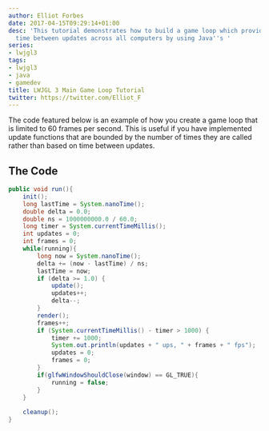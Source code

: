 ```yaml
---
author: Elliot Forbes
date: 2017-04-15T09:29:14+01:00
desc: 'This tutorial demonstrates how to build a game loop which provides consistent
  time between updates across all computers by using Java''s '
series:
- lwjgl3
tags:
- lwjgl3
- java
- gamedev
title: LWJGL 3 Main Game Loop Tutorial
twitter: https://twitter.com/Elliot_F
---
```


<p>The code featured below is an example of how you create a game loop that is limited to 60 frames per second. This is useful if you have implemented update functions that are bounded by the number of times they are called rather than based on time between updates. </p>

## The Code

```java
public void run(){
	init();
	long lastTime = System.nanoTime();
	double delta = 0.0;
	double ns = 1000000000.0 / 60.0;
	long timer = System.currentTimeMillis();
	int updates = 0;
	int frames = 0;
	while(running){
		long now = System.nanoTime();
		delta += (now - lastTime) / ns;
		lastTime = now;
		if (delta >= 1.0) {
			update();
			updates++;
			delta--;
		}
		render();		
		frames++;
		if (System.currentTimeMillis() - timer > 1000) {
			timer += 1000;
			System.out.println(updates + " ups, " + frames + " fps");
			updates = 0;
			frames = 0;
		}
		if(glfwWindowShouldClose(window) == GL_TRUE){
			running = false;
		}
	}
	
	cleanup();
}
```